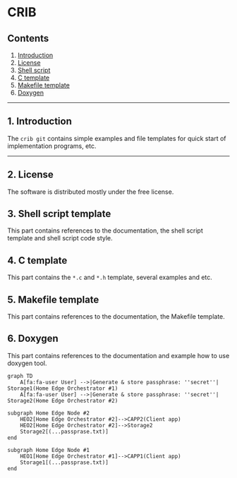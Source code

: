 # CRIB

## Contents
1. [Introduction](#1-introduction)
2. [License](#2-license)
3. [Shell script](#3-shell-script-template)
4. [C template](#4-c-template)
5. [Makefile template](#5-makefile-template)
6. [Doxygen](#6-doxygen)

---
## 1. Introduction
The `crib git` contains simple examples and file templates for quick start of
implementation programs, etc.

---
## 2. License
The software is distributed mostly under the free license.

## 3. Shell script template
This part contains references to the documentation, the shell script template
and shell script code style.

## 4. C template
This part contains the `*.c` and `*.h` template, several examples and etc.

## 5. Makefile template
This part contains references to the documentation, the Makefile template.

## 6. Doxygen
This part contains references to the documentation and example how to use
doxygen tool.

```mermaid
graph TD
	A[fa:fa-user User] -->|Generate & store passphrase: ''secret''| Storage1(Home Edge Orchestrator #1)
	A[fa:fa-user User] -->|Generate & store passphrase: ''secret''| Storage2(Home Edge Orchestrator #2)
    
subgraph Home Edge Node #2
    HEO2[Home Edge Orchestrator #2]-->CAPP2(Client app)
    HEO2[Home Edge Orchestrator #2]-->Storage2
	Storage2[(...passprase.txt)]
end	

subgraph Home Edge Node #1
    HEO1[Home Edge Orchestrator #1]-->CAPP1(Client app)
	Storage1[(...passprase.txt)]
end	

```


[Shell]: (shell/README.md)
